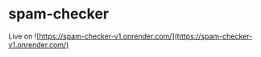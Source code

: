 # spam-checker

Live on  ![https://spam-checker-v1.onrender.com/](https://spam-checker-v1.onrender.com/)


